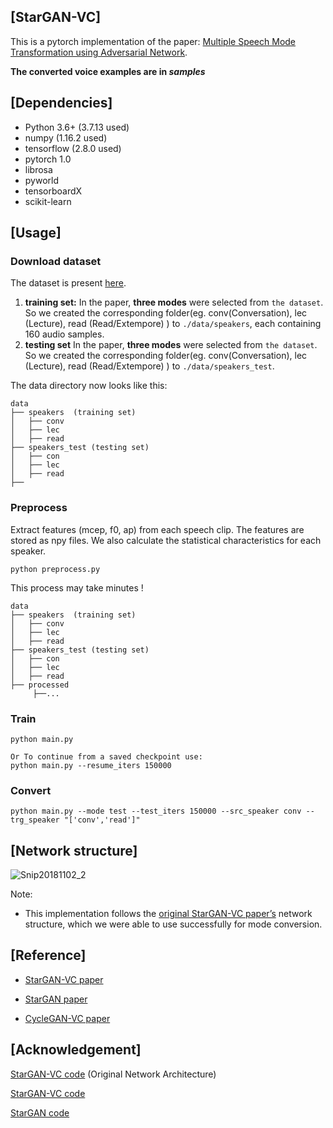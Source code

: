 ## [StarGAN-VC]

This is a pytorch implementation of the paper: [Multiple Speech Mode Transformation using Adversarial Network](https://ieeexplore.ieee.org/document/9986477).

**The converted voice examples are in *samples***



## [Dependencies]
- Python 3.6+ (3.7.13 used)
- numpy (1.16.2 used)
- tensorflow (2.8.0 used)
- pytorch 1.0
- librosa 
- pyworld 
- tensorboardX
- scikit-learn


## [Usage]

### Download dataset


The dataset is present [here](https://drive.google.com/drive/folders/1DI22XoZNRS4p4ek2r-Jv1Lep8byko2uy?usp=share_link).

1. **training set:** In the paper, **three modes** were selected from `the dataset`. So we created the corresponding folder(eg. conv(Conversation), lec (Lecture), read (Read/Extempore) ) to `./data/speakers`, each containing 160 audio samples.
2. **testing set** In the paper,  **three modes** were selected from `the dataset`. So we created the corresponding folder(eg. conv(Conversation), lec (Lecture), read (Read/Extempore) ) to `./data/speakers_test`.

The data directory now looks like this:

```
data
├── speakers  (training set)
│   ├── conv 
│   ├── lec 
│   ├── read 
├── speakers_test (testing set)
│   ├── con 
│   ├── lec 
│   ├── read 
├──
```

### Preprocess

Extract features (mcep, f0, ap) from each speech clip.  The features are stored as npy files. We also calculate the statistical characteristics for each speaker.

```
python preprocess.py
```

This process may take minutes !

```
data
├── speakers  (training set)
│   ├── conv 
│   ├── lec 
│   ├── read 
├── speakers_test (testing set)
│   ├── con 
│   ├── lec 
│   ├── read 
├── processed
     ├──...
```


### Train

```
python main.py

Or To continue from a saved checkpoint use:
python main.py --resume_iters 150000
```


### Convert



```
python main.py --mode test --test_iters 150000 --src_speaker conv --trg_speaker "['conv','read']"
```


## [Network structure]

![Snip20181102_2](https://github.com/hujinsen/StarGAN-Voice-Conversion/raw/master/imgs/Snip20181102_2.png)


 Note: 
 * This implementation follows the [original StarGAN-VC paper’s](https://arxiv.org/abs/1806.02169) network structure, which we were able to use successfully for mode conversion.
 
 ## [Reference]

* [StarGAN-VC paper](https://arxiv.org/abs/1806.02169)

* [StarGAN paper](https://arxiv.org/abs/1711.09020)

* [CycleGAN-VC paper](https://arxiv.org/abs/1711.11293)

## [Acknowledgement]

[StarGAN-VC code](https://github.com/hujinsen/pytorch-StarGAN-VC) (Original Network Architecture)

[StarGAN-VC code](https://github.com/liusongxiang/StarGAN-Voice-Conversion)

[StarGAN code](https://github.com/yunjey/stargan)
